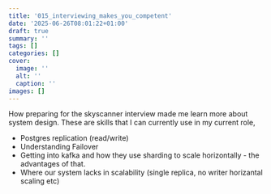 ```yaml
---
title: '015_interviewing_makes_you_competent'
date: '2025-06-26T08:01:22+01:00'
draft: true 
summary: ''
tags: []
categories: []
cover:
  image: ''
  alt: ''
  caption: ''
images: []
---
```


How preparing for the skyscanner interview made me learn more about system design. These are skills that I can currently use in my current role,
- Postgres replication (read/write)
- Understanding Failover
- Getting into kafka and how they use sharding to scale horizontally - the advantages of that. 
- Where our system lacks in scalability (single replica, no writer horizantal scaling etc)
